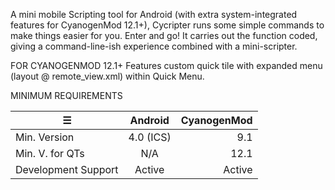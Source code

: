 A mini mobile Scripting tool for Android (with extra system-integrated features for CyanogenMod 12.1+), Cycripter runs some simple commands to make things easier for you. Enter and go! It carries out the function coded, giving a command-line-ish experience combined with a mini-scripter.

FOR CYANOGENMOD 12.1+
Features custom quick tile with expanded menu (layout @ remote_view.xml) within Quick Menu.

MINIMUM REQUIREMENTS

|      ☰           | Android       | CyanogenMod|
| -------------   |:-------------:| -----:    |
| Min. Version    | 4.0 (ICS)     | 9.1       |
| Min. V. for QTs | N/A           |   12.1    |
| Development Support   | Active     |    Active     |
